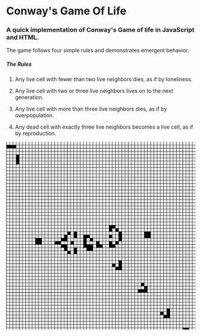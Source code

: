 # Conway's Game Of Life

### A quick implementation of Conway's Game of life in JavaScript and HTML.

The game follows four simple rules and demonstrates emergent behavior.
##### The Rules
1. Any live cell with fewer than two live neighbors dies, as if by loneliness.

2. Any live cell with two or three live neighbors lives on to the next generation.

3. Any live cell with more than three live neighbors dies, as if by overpopulation.

4. Any dead cell with exactly three live neighbors becomes a live cell, as if by reproduction.

![GliderGun](./GOL.gif)